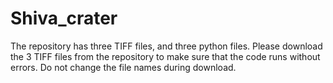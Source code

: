 # Shiva_crater
The repository has three TIFF files, and three python files. Please download the 3 TIFF files from the repository to make sure that the code runs without errors. Do not change the file names during download. 
